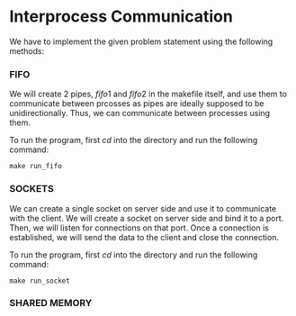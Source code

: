 # Interprocess Communication

We have to implement the given problem statement using the following methods:

### FIFO

We will create 2 pipes, $fifo1$ and $fifo2$ in the makefile itself, and use them to communicate between prcosses as pipes are ideally supposed to be unidirectionally. Thus, we can communicate between processes using them.

To run the program, first $cd$ into the directory and run the following command:

```make run_fifo```

### SOCKETS

We can create a single socket on server side and use it to communicate with the client. We will create a socket on server side and bind it to a port. Then, we will listen for connections on that port. Once a connection is established, we will send the data to the client and close the connection.

To run the program, first $cd$ into the directory and run the following command:

```make run_socket```

### SHARED MEMORY